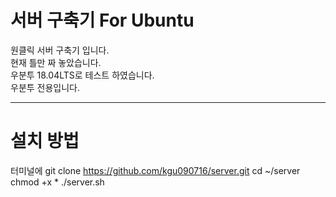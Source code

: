 # 서버 구축기 For Ubuntu
원클릭 서버 구축기 입니다.<br>
현재 틀만 짜 놓았습니다.<br>
우분투 18.04LTS로 테스트 하였습니다.<br>
우분투 전용입니다.<br>

--------------------------------------
# 설치 방법
터미널에
git clone https://github.com/kgu090716/server.git
cd ~/server
chmod +x *
./server.sh
